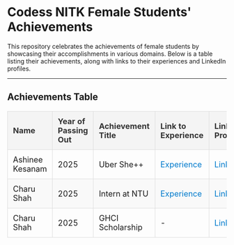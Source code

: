 # Codess NITK Female Students' Achievements

This repository celebrates the achievements of female students by showcasing their accomplishments in various domains. Below is a table listing their achievements, along with links to their experiences and LinkedIn profiles.

---

<style>
  table {
    width: 100%;
    border-collapse: collapse;
    margin: 20px 0;
    font-size: 18px;
    text-align: left;
  }
  th, td {
    padding: 12px;
    border: 1px solid #ddd;
  }
  th {
    background-color: #f4f4f4;
    color: #333;
  }
  tr:nth-child(even) {
    background-color: #f9f9f9;
  }
  tr:hover {
    background-color: #f1f1f1;
  }
  a {
    color: #007acc;
    text-decoration: none;
  }
  a:hover {
    text-decoration: underline;
  }
</style>

## Achievements Table

<table>
  <thead>
    <tr>
      <th>Name</th>
      <th>Year of Passing Out</th>
      <th>Achievement Title</th>
      <th>Link to Experience</th>
      <th>LinkedIn Profile</th>
    </tr>
  </thead>
  <tbody>
    <tr>
      <td>Ashinee Kesanam</td>
      <td>2025</td>
      <td>Uber She++</td>
      <td><a href="https://medium.com/@ashineekesanam/my-experience-from-uber-she-to-uberstar-intern-2023-30b340e44c1a">Experience</a></td>
      <td><a href="https://www.linkedin.com/in/ashinee20/">LinkedIn</a></td>
    </tr>
    <tr>
      <td>Charu Shah</td>
      <td>2025</td>
      <td>Intern at NTU</td>
      <td><a href="https://docs.google.com/document/d/1AUrDU3mBij4FwejZtPc4gL5optuLsH5TWl1KbkTT-Ys/edit?tab=t.0">Experience</a></td>
      <td><a href="https://www.linkedin.com/in/charu-shah-">LinkedIn</a></td>
    </tr>
    <tr>
      <td>Charu Shah</td>
      <td>2025</td>
      <td>GHCI Scholarship</td>
      <td>-</td>
      <td><a href="https://www.linkedin.com/in/charu-shah-">LinkedIn</a></td>
    </tr>
  </tbody>
</table>
